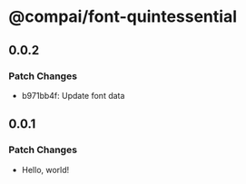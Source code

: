 # @compai/font-quintessential

## 0.0.2

### Patch Changes

- b971bb4f: Update font data

## 0.0.1

### Patch Changes

- Hello, world!
